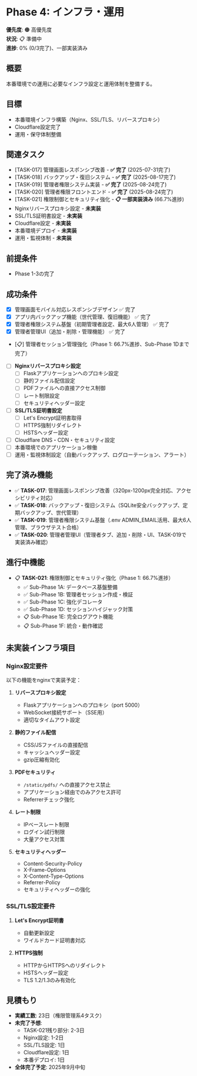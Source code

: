 # Phase 4: インフラ・運用

**優先度**: 🟠 高優先度  
**状況**: 📋 準備中  
**進捗**: 0% (0/3完了)、一部実装済み

## 概要
本番環境での運用に必要なインフラ設定と運用体制を整備する。

## 目標
- 本番環境インフラ構築（Nginx、SSL/TLS、リバースプロキシ）
- Cloudflare設定完了
- 運用・保守体制整備

## 関連タスク
- [TASK-017] 管理画面レスポンシブ改善 - **✅ 完了** (2025-07-31完了)
- [TASK-018] バックアップ・復旧システム - **✅ 完了** (2025-08-17完了)
- [TASK-019] 管理者権限システム実装 - **✅ 完了** (2025-08-24完了)
- [TASK-020] 管理者権限フロントエンド - **✅ 完了** (2025-08-24完了)
- [TASK-021] 権限制御とセキュリティ強化 - **📋 一部実装済み** (66.7%進捗)
- Nginxリバースプロキシ設定 - **未実装**
- SSL/TLS証明書設定 - **未実装**
- Cloudflare設定 - **未実装**
- 本番環境デプロイ - **未実装**
- 運用・監視体制 - **未実装**

## 前提条件
- Phase 1-3の完了

## 成功条件
- [x] 管理画面モバイル対応レスポンシブデザイン ✅ 完了
- [x] アプリ内バックアップ機能（世代管理、復旧機能） ✅ 完了
- [x] 管理者権限システム基盤（初期管理者設定、最大6人管理） ✅ 完了
- [x] 管理者管理UI（追加・削除・管理機能） ✅ 完了
- [📋] 管理者セッション管理強化（Phase 1: 66.7%進捗、Sub-Phase 1Dまで完了）
- [ ] **Nginxリバースプロキシ設定**
  - [ ] Flaskアプリケーションへのプロキシ設定
  - [ ] 静的ファイル配信設定
  - [ ] PDFファイルへの直接アクセス制御
  - [ ] レート制限設定
  - [ ] セキュリティヘッダー設定
- [ ] **SSL/TLS証明書設定**
  - [ ] Let's Encrypt証明書取得
  - [ ] HTTPS強制リダイレクト
  - [ ] HSTSヘッダー設定
- [ ] Cloudflare DNS・CDN・セキュリティ設定
- [ ] 本番環境でのアプリケーション稼働
- [ ] 運用・監視体制設定（自動バックアップ、ログローテーション、アラート）

## 完了済み機能
- ✅ **TASK-017**: 管理画面レスポンシブ改善（320px-1200px完全対応、アクセシビリティ対応）
- ✅ **TASK-018**: バックアップ・復旧システム（SQLite安全バックアップ、定期バックアップ、世代管理）
- ✅ **TASK-019**: 管理者権限システム基盤（.env ADMIN_EMAIL活用、最大6人管理、ブラウザテスト合格）
- ✅ **TASK-020**: 管理者管理UI（管理者タブ、追加・削除・UI、TASK-019で実装済み確認）

## 進行中機能
- 📋 **TASK-021**: 権限制御とセキュリティ強化（Phase 1: 66.7%進捗）
  - ✅ Sub-Phase 1A: データベース基盤整備
  - ✅ Sub-Phase 1B: 管理者セッション作成・検証
  - ✅ Sub-Phase 1C: 強化デコレータ
  - ✅ Sub-Phase 1D: セッションハイジャック対策
  - 📋 Sub-Phase 1E: 完全ログアウト機能
  - 📋 Sub-Phase 1F: 統合・動作確認

## 未実装インフラ項目

### Nginx設定要件
以下の機能をnginxで実装予定：

1. **リバースプロキシ設定**
   - Flaskアプリケーションへのプロキシ（port 5000）
   - WebSocket接続サポート（SSE用）
   - 適切なタイムアウト設定

2. **静的ファイル配信**
   - CSS/JSファイルの直接配信
   - キャッシュヘッダー設定
   - gzip圧縮有効化

3. **PDFセキュリティ**
   - `/static/pdfs/` への直接アクセス禁止
   - アプリケーション経由でのみアクセス許可
   - Referrerチェック強化

4. **レート制限**
   - IPベースレート制限
   - ログイン試行制限
   - 大量アクセス対策

5. **セキュリティヘッダー**
   - Content-Security-Policy
   - X-Frame-Options
   - X-Content-Type-Options
   - Referrer-Policy
   - セキュリティヘッダーの強化

### SSL/TLS設定要件
1. **Let's Encrypt証明書**
   - 自動更新設定
   - ワイルドカード証明書対応

2. **HTTPS強制**
   - HTTPからHTTPSへのリダイレクト
   - HSTSヘッダー設定
   - TLS 1.2/1.3のみ有効化

## 見積もり
- **実績工数**: 23日（権限管理系4タスク）
- **未完了予想**: 
  - TASK-021残り部分: 2-3日
  - Nginx設定: 1-2日
  - SSL/TLS設定: 1日
  - Cloudflare設定: 1日
  - 本番デプロイ: 1日
- **全体完了予定**: 2025年9月中旬
